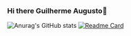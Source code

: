 ### Hi there  Guilherme Augusto👋
 





![Anurag's GitHub stats](https://github-readme-stats.vercel.app/api?username=anuraghazra&show_icons=true&bg_color=00000000)
[![Readme Card](https://github-readme-stats.vercel.app/api/pin/?username=anuraghazra&repo=github-readme-stats)](https://github.com/anuraghazra/github-readme-stats)
